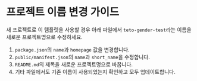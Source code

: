# 프로젝트 이름 변경 가이드

새 프로젝트로 이 템플릿을 사용할 경우 아래 파일에서 `teto-gender-test`라는 이름을 새로운 프로젝트명으로 수정하세요.

1. `package.json`의 `name`과 `homepage` 값을 변경합니다.
2. `public/manifest.json`의 `name`과 `short_name`을 수정합니다.
3. `README.md`의 제목을 새로운 프로젝트명으로 바꿉니다.
4. 기타 파일에서도 기존 이름이 사용되었는지 확인하고 모두 업데이트합니다.

